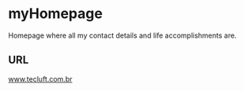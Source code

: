 # myHomepage
Homepage where all my contact details and life accomplishments are.

## URL
www.tecluft.com.br
